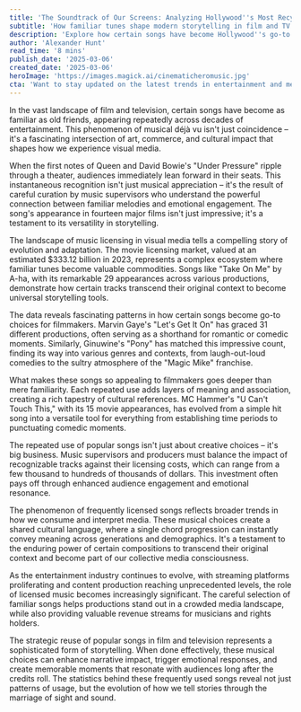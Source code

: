 ```yaml
---
title: 'The Soundtrack of Our Screens: Analyzing Hollywood''s Most Recycled Songs'
subtitle: 'How familiar tunes shape modern storytelling in film and TV'
description: 'Explore how certain songs have become Hollywood''s go-to musical choices, appearing dozens of times across different films and TV shows. From Queen''s "Under Pressure" to Marvin Gaye''s "Let''s Get It On," discover the fascinating world of music licensing and its impact on modern storytelling.'
author: 'Alexander Hunt'
read_time: '8 mins'
publish_date: '2025-03-06'
created_date: '2025-03-06'
heroImage: 'https://images.magick.ai/cinematicheromusic.jpg'
cta: 'Want to stay updated on the latest trends in entertainment and media? Follow us on LinkedIn for exclusive insights into how music shapes the stories we love.'
---
```


In the vast landscape of film and television, certain songs have become as familiar as old friends, appearing repeatedly across decades of entertainment. This phenomenon of musical déjà vu isn't just coincidence – it's a fascinating intersection of art, commerce, and cultural impact that shapes how we experience visual media.

When the first notes of Queen and David Bowie's "Under Pressure" ripple through a theater, audiences immediately lean forward in their seats. This instantaneous recognition isn't just musical appreciation – it's the result of careful curation by music supervisors who understand the powerful connection between familiar melodies and emotional engagement. The song's appearance in fourteen major films isn't just impressive; it's a testament to its versatility in storytelling.

The landscape of music licensing in visual media tells a compelling story of evolution and adaptation. The movie licensing market, valued at an estimated $333.12 billion in 2023, represents a complex ecosystem where familiar tunes become valuable commodities. Songs like "Take On Me" by A-ha, with its remarkable 29 appearances across various productions, demonstrate how certain tracks transcend their original context to become universal storytelling tools.

The data reveals fascinating patterns in how certain songs become go-to choices for filmmakers. Marvin Gaye's "Let's Get It On" has graced 31 different productions, often serving as a shorthand for romantic or comedic moments. Similarly, Ginuwine's "Pony" has matched this impressive count, finding its way into various genres and contexts, from laugh-out-loud comedies to the sultry atmosphere of the "Magic Mike" franchise.

What makes these songs so appealing to filmmakers goes deeper than mere familiarity. Each repeated use adds layers of meaning and association, creating a rich tapestry of cultural references. MC Hammer's "U Can't Touch This," with its 15 movie appearances, has evolved from a simple hit song into a versatile tool for everything from establishing time periods to punctuating comedic moments.

The repeated use of popular songs isn't just about creative choices – it's big business. Music supervisors and producers must balance the impact of recognizable tracks against their licensing costs, which can range from a few thousand to hundreds of thousands of dollars. This investment often pays off through enhanced audience engagement and emotional resonance.

The phenomenon of frequently licensed songs reflects broader trends in how we consume and interpret media. These musical choices create a shared cultural language, where a single chord progression can instantly convey meaning across generations and demographics. It's a testament to the enduring power of certain compositions to transcend their original context and become part of our collective media consciousness.

As the entertainment industry continues to evolve, with streaming platforms proliferating and content production reaching unprecedented levels, the role of licensed music becomes increasingly significant. The careful selection of familiar songs helps productions stand out in a crowded media landscape, while also providing valuable revenue streams for musicians and rights holders.

The strategic reuse of popular songs in film and television represents a sophisticated form of storytelling. When done effectively, these musical choices can enhance narrative impact, trigger emotional responses, and create memorable moments that resonate with audiences long after the credits roll. The statistics behind these frequently used songs reveal not just patterns of usage, but the evolution of how we tell stories through the marriage of sight and sound.